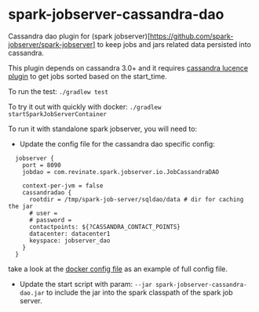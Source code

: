 # spark-jobserver-cassandra-dao
Cassandra dao plugin for (spark jobserver)[https://github.com/spark-jobserver/spark-jobserver] to keep jobs and jars related data persisted into cassandra. 

This plugin depends on cassandra 3.0+ and it requires [cassandra lucence plugin](https://github.com/Stratio/cassandra-lucene-index) to get jobs sorted based on the start_time.

To run the test: ```./gradlew test```

To try it out with quickly with docker: ```./gradlew startSparkJobServerContainer```

To run it with standalone spark jobserver, you will need to:

- Update the config file for the cassandra dao specific config:
```
  jobserver {
    port = 8090
    jobdao = com.revinate.spark.jobserver.io.JobCassandraDAO

    context-per-jvm = false
    cassandradao {
      rootdir = /tmp/spark-job-server/sqldao/data # dir for caching the jar
      # user =
      # password =
      contactpoints: ${?CASSANDRA_CONTACT_POINTS}
      datacenter: datacenter1
      keyspace: jobserver_dao
    }
  }
```
take a look at the [docker config file](https://github.com/revinate/spark-jobserver-cassandra-dao/blob/master/docker/docker.conf) as an example of full config file.

- Update the start script with param: ```--jar spark-jobserver-cassandra-dao.jar``` to include the jar into the spark classpath of the spark job server.
